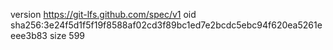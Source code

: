 version https://git-lfs.github.com/spec/v1
oid sha256:3e24f5d1f5f19f8588af02cd3f89bc1ed7e2bcdc5ebc94f620ea5261eeee3b83
size 599
